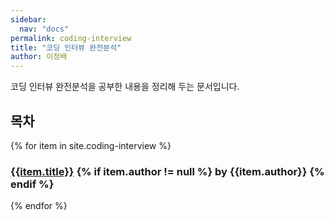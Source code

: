 ```yaml
---
sidebar:
  nav: "docs"
permalink: coding-interview
title: "코딩 인터뷰 완전분석"
author: 이정배
---
```


코딩 인터뷰 완전분석을 공부한 내용을 정리해 두는 문서입니다.

## 목차

{% for item in site.coding-interview %}
### [{{item.title}}]({{item.url}}) {% if item.author != null %} by {{item.author}} {% endif %}
{% endfor %}
